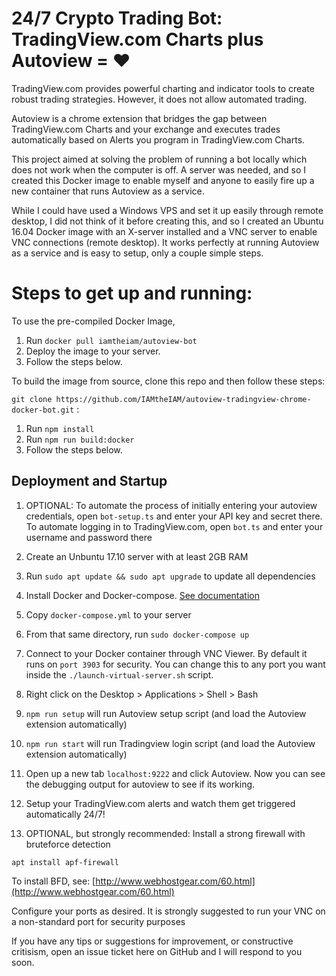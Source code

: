 # 24/7 Crypto Trading Bot: TradingView.com Charts plus Autoview = ♥

TradingView.com provides powerful charting and indicator tools to create robust trading strategies. However, it does not allow automated trading.

Autoview is a chrome extension that bridges the gap between TradingView.com Charts and your exchange and executes trades automatically based on Alerts you program in TradingView.com Charts.

This project aimed at solving the problem of running a bot locally which does not work when the computer is off. A server was needed, and so I created this Docker image to enable myself and anyone to easily fire up a new container that runs Autoview as a service.

While I could have used a Windows VPS and set it up easily through remote desktop, I did not think of it before creating this, and so I created an Ubuntu 16.04 Docker image with an X-server installed and a VNC server to enable VNC connections (remote desktop). It works perfectly at running Autoview as a service and is easy to setup, only a couple simple steps.

# Steps to get up and running:

To use the pre-compiled Docker Image, 

1) Run `docker pull iamtheiam/autoview-bot` 
2) Deploy the image to your server.
3) Follow the steps below.

To build the image from source, clone this repo and then follow these steps:  

`git clone https://github.com/IAMtheIAM/autoview-tradingview-chrome-docker-bot.git`  :

1) Run `npm install`
2) Run `npm run build:docker`
3) Follow the steps below.

## Deployment and Startup

1) OPTIONAL: To automate the process of initially entering your autoview credentials, open `bot-setup.ts` and enter your API key and secret there. To automate logging in to TradingView.com, open `bot.ts` and enter your username and password there
 
2) Create an Unbuntu 17.10 server with at least 2GB RAM

3) Run `sudo apt update && sudo apt upgrade` to update all dependencies

4) Install Docker and Docker-compose. [See documentation](https://docs.docker.com/install/linux/docker-ce/ubuntu/#install-docker-ce)

5) Copy `docker-compose.yml` to your server

6) From that same directory, run `sudo docker-compose up`

7) Connect to your Docker container through VNC Viewer. By default it runs on `port 3903` for security. You can change this to any port you want inside the `./launch-virtual-server.sh` script.

8) Right click on the Desktop > Applications > Shell > Bash

9) `npm run setup` will run Autoview setup script (and load the Autoview extension automatically)

10) `npm run start` will run Tradingview login script (and load the Autoview extension automatically)

11) Open up a new tab `localhost:9222` and click Autoview. Now you can see the debugging output for autoview to see if its working.

12) Setup your TradingView.com alerts and watch them get triggered automatically 24/7!

1) OPTIONAL, but strongly recommended: Install a strong firewall with bruteforce detection

`apt install apf-firewall`

 To install BFD, see: [http://www.webhostgear.com/60.html](http://www.webhostgear.com/60.html)

 Configure your ports as desired. It is strongly suggested to run your VNC on a non-standard port for security purposes


If you have any tips or suggestions for improvement, or constructive critisism, open an issue ticket here on GitHub and I will respond to you soon.
